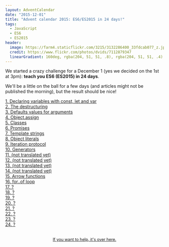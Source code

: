 ```yaml
---
layout: AdventCalendar
date: "2015-12-01"
title: "Advent calendar 2015: ES6/ES2015 in 24 days!"
tags:
  - JavaScript
  - ES6
  - ES2015
header:
  image: https://farm4.staticflickr.com/3215/3132286400_33fdcab077_z.jpg
  credit: https://www.flickr.com/photos/dvids/7112879347
  linearGradient: 160deg, rgba(204, 51, 51, .8), rgba(204, 51, 51, .4)
---
```


We started a crazy challenge for a December 1 (yes we decided on the 1st
at 3pm): **teach you ES6 (ES2015) in 24 days**.

We'll be a little on the ball for a few days (and articles might not be
published the morning), but the result should be nice!

<div class="r-Grid">
  <div class="r-Grid-cell r-minM--1of4">
    <a
      class="putainde-Day"
      href="/en/articles/js/es2015/const-let-var/"
    >
      1. Declaring variables with const, let and var
    </a>
  </div>

  <div class="r-Grid-cell r-minM--1of4">
    <a
      class="putainde-Day"
      href="/en/articles/js/es2015/destructuring/"
    >
      2. The destructuring
    </a>
  </div>

  <div class="r-Grid-cell r-minM--1of4">
    <a
      class="putainde-Day"
      href="/en/articles/js/es2015/defaults/"
    >
      3. Defaults values for arguments
    </a>
  </div>

  <div class="r-Grid-cell r-minM--1of4">
    <a
      class="putainde-Day"
      href="/en/articles/js/es2015/object-assign/"
    >
      4. Object.assign
    </a>
  </div>

  <div class="r-Grid-cell r-minM--1of4">
    <a
      class="putainde-Day"
      href="/en/articles/js/es2015/classes/"
    >
      5. Classes
    </a>
  </div>

  <div class="r-Grid-cell r-minM--1of4">
    <a
      class="putainde-Day"
      href="/en/articles/js/es2015/promises/"
    >
      6. Promises
    </a>
  </div>

  <div class="r-Grid-cell r-minM--1of4">
    <a
      class="putainde-Day"
      href="/en/articles/js/es2015/template-strings/"
    >
      7. Template strings
    </a>
  </div>

  <div class="r-Grid-cell r-minM--1of4">
    <a
      class="putainde-Day"
      href="/en/articles/js/es2015/object-literals/"
    >
      8. Object literals
    </a>
  </div>

  <div class="r-Grid-cell r-minM--1of4">
    <a
      class="putainde-Day"
      href="/en/articles/js/es2015/iterators/"
    >
      9. Iteration protocol
    </a>
  </div>

  <div class="r-Grid-cell r-minM--1of4">
    <a
      class="putainde-Day"
      href="/en/articles/js/es2015/generators/"
    >
      10. Generators
    </a>
  </div>

  <div class="r-Grid-cell r-minM--1of4">
    <a
      class="putainde-Day"
      href=""
    >
      11. (not translated yet)
    </a>
  </div>

  <div class="r-Grid-cell r-minM--1of4">
    <a
      class="putainde-Day"
      href=""
    >
      12. (not translated yet)
    </a>
  </div>

  <div class="r-Grid-cell r-minM--1of4">
    <a
      class="putainde-Day"
      href=""
    >
      13. (not translated yet)
    </a>
  </div>

  <div class="r-Grid-cell r-minM--1of4">
    <a
      class="putainde-Day"
      href=""
    >
      14. (not translated yet)
    </a>
  </div>

  <div class="r-Grid-cell r-minM--1of4">
    <a
      class="putainde-Day"
      href="/en/articles/js/es2015/arrow-functions/"
    >
      15. Arrow functions
    </a>
  </div>

  <div class="r-Grid-cell r-minM--1of4">
    <a
      class="putainde-Day"
      href="/en/articles/js/es2015/for-of/"
    >
      16. for..of loop
    </a>
  </div>

  <div class="r-Grid-cell r-minM--1of4">
    <a
      class="putainde-Day"
      href=""
    >
      17. ?
    </a>
  </div>

  <div class="r-Grid-cell r-minM--1of4">
    <a
      class="putainde-Day"
      href=""
    >
      18. ?
    </a>
  </div>

  <div class="r-Grid-cell r-minM--1of4">
    <a
      class="putainde-Day"
      href=""
    >
      19. ?
    </a>
  </div>

  <div class="r-Grid-cell r-minM--1of4">
    <a
      class="putainde-Day"
      href=""
    >
      20. ?
    </a>
  </div>

  <div class="r-Grid-cell r-minM--1of4">
    <a
      class="putainde-Day"
      href=""
    >
      21. ?
    </a>
  </div>

  <div class="r-Grid-cell r-minM--1of4">
    <a
      class="putainde-Day"
      href=""
    >
      22. ?
    </a>
  </div>

  <div class="r-Grid-cell r-minM--1of4">
    <a
      class="putainde-Day"
      href=""
    >
      23. ?
    </a>
  </div>

  <div class="r-Grid-cell r-minM--1of4">
    <a
      class="putainde-Day"
      href=""
    >
      24. ?
    </a>
  </div>
</div>

<p style="font-size: 0.8rem; margin: 2rem; text-align: center;">
  <a href="https://github.com/putaindecode/putaindecode.io/issues/553">
    If you want to help, it's over here.
  </a>
</p>
